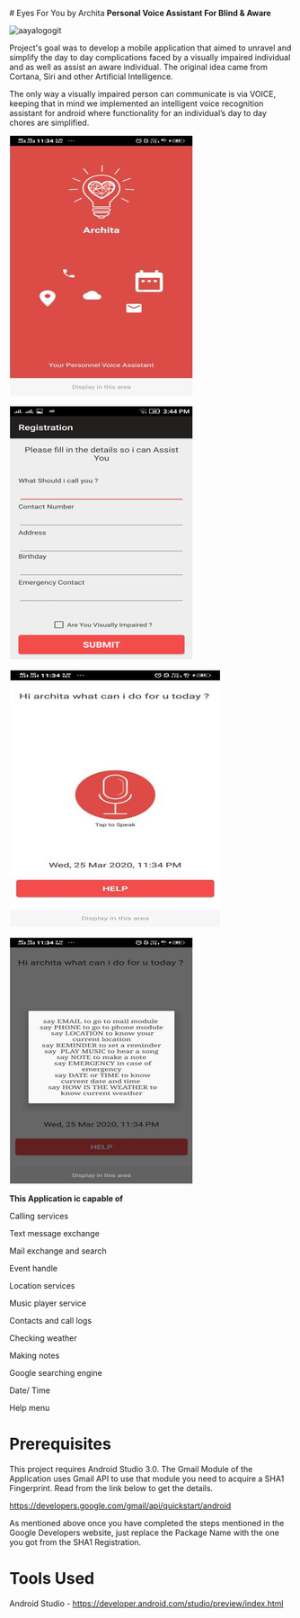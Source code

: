 ﻿﻿# Eyes For You by Archita
**Personal Voice Assistant For Blind & Aware**

   ![aayalogogit](https://user-images.githubusercontent.com/26801020/34158538-dac784a6-e4eb-11e7-95fe-e94a263cc0e1.png)


Project's goal was to develop a mobile application that aimed to unravel and simplify the day to day complications faced
by a visually impaired individual and as well as assist an aware individual.
The original idea came from Cortana, Siri and other Artificial Intelligence.

The only way a visually impaired person can communicate is via VOICE,
keeping that in mind we implemented an intelligent voice recognition assistant for android where functionality for an individual’s
day to day chores are simplified.



![AppLogo](https://github.com/archita-awasthi/Eyes_For_You_by_Archita/blob/master/Screenshots/AppLogo1.jpg)          


![screenshot_2017-12-19-15-44-33](https://github.com/archita-awasthi/Eyes_For_You_by_Archita/blob/master/Screenshots/ArchitaRegistrationPage1.png)



![screenshot_2017-12-19-15-45-17](https://github.com/archita-awasthi/Eyes_For_You_by_Archita/blob/master/Screenshots/Archita_homeScreen1.jpg)    


![screenshot_2017-12-19-15-45-39](https://github.com/archita-awasthi/Eyes_For_You_by_Archita/blob/master/Screenshots/ArchitaMainMenuPage1.jpg)



**This Application ic capable of**

Calling services


Text message exchange


Mail exchange and search


Event handle


Location services


Music player service


Contacts and call logs


Checking weather


Making notes


Google searching engine


Date/ Time


Help menu


# Prerequisites
This project requires Android Studio 3.0. The Gmail Module of the Application uses Gmail API to use that module you need to acquire a SHA1 Fingerprint. Read from the link below to get the details.

https://developers.google.com/gmail/api/quickstart/android

As mentioned above once you have completed the steps mentioned in the Google Developers website, just replace the Package Name with the one you got from the SHA1 Registration.

# Tools Used
Android Studio - https://developer.android.com/studio/preview/index.html

